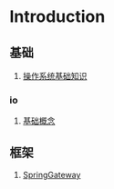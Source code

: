 # Introduction

## 基础
1. [操作系统基础知识](./基础/操作系统基本知识.md)

### io
1. [基础概念](./基础/IO/基础概念.md)

## 框架

1. [SpringGateway](./框架/网关/SpringGateway.md)